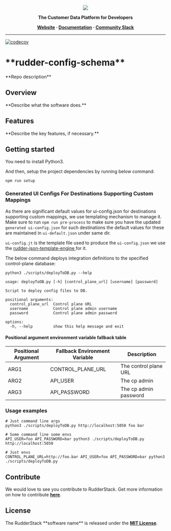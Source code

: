 <p align="center">
  <a href="https://rudderstack.com/">
    <img src="https://user-images.githubusercontent.com/59817155/121357083-1c571300-c94f-11eb-8cc7-ce6df13855c9.png">
  </a>
</p>

<p align="center"><b>The Customer Data Platform for Developers</b></p>

<p align="center">
  <b>
    <a href="https://rudderstack.com">Website</a>
    ·
    <a href="">Documentation</a>
    ·
    <a href="https://rudderstack.com/join-rudderstack-slack-community">Community Slack</a>
  </b>
</p>

---

[![codecov](https://codecov.io/gh/rudderlabs/rudder-integrations-config/branch/develop/graph/badge.svg?token=K75QABOWUT)](https://codecov.io/gh/rudderlabs/rudder-integrations-config)

# \*\*rudder-config-schema\*\*

\*\*Repo description\*\*

## Overview

\*\*Describe what the software does.\*\*

## Features

\*\*Describe the key features, if necessary.\*\*

## Getting started

You need to install Python3.

And then, setup the project dependencies by running below command:

`npm run setup`

### Generated UI Configs For Destinations Supporting Custom Mappings

As there are significant default values for ui-config.json for destinations supporting custom mappings, we use templating mechanism to manage it. Make sure to run `npm run pre-process` to make sure you have the updated `generated ui-config.json` for such destinations the default values for these are maintained in `ui-default.json` under same dir.

`ui-config.jt` is the template file used to produce the `ui-config.json` we use the [rudder-json-template-engine
](https://github.com/rudderlabs/rudder-json-template-engine) for it.

The below command deploys integration definitions to the specified control-plane database:

```
python3 ./scripts/deployToDB.py --help

usage: deployToDB.py [-h] [control_plane_url] [username] [password]

Script to deploy config files to DB.

positional arguments:
  control_plane_url  Control plane URL
  username           Control plane admin username
  password           Control plane admin password

options:
  -h, --help         show this help message and exit
```

#### Positional argument environment variable fallback table

| Positional Argument | Fallback Environment Variable | Description           |
| ------------------- | ----------------------------- | --------------------- |
| ARG1                | CONTROL_PLANE_URL             | The control plane URL |
| ARG2                | API_USER                      | The cp admin          |
| ARG3                | API_PASSWORD                  | The cp admin password |

### Usage examples

```
# Just command line args
python3 ./scripts/deployToDB.py http://localhost:5050 foo bar

# Some command line some envs
API_USER=foo API_PASSWORD=bar python3 ./scripts/deployToDB.py http://localhost:5050

# Just envs
CONTROL_PLANE_URL=http://foo.bar API_USER=foo API_PASSWORD=bar python3 ./scripts/deployToDB.py
```

## Contribute

We would love to see you contribute to RudderStack. Get more information on how to contribute [**here**](CONTRIBUTING.md).

## License

The RudderStack \*\*software name\*\* is released under the [**MIT License**](https://opensource.org/licenses/MIT).
